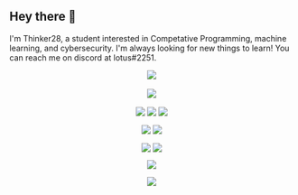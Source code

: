 ## Hey there 👋

I'm Thinker28, a student interested in Competative Programming, machine learning, and cybersecurity. I'm always looking for new things to learn! You can reach me on discord at lotus#2251.

<p align="center">
  <img align="center" src="https://github-readme-stats.vercel.app/api?username=Thinker28&count_private=true&theme=react&show_icons=true" />
  <br />
  <br />
  <img align="center" src="https://github-readme-stats.vercel.app/api/top-langs/?username=Thinker28&theme=react&layout=compact" />
</p>

<p align="center">
  <img align="center" src="https://img.shields.io/badge/Code-C++-informational?style=for-the-badge&logo=c%2b%2b&color=0037ff" />
  <img align="center" src="https://img.shields.io/badge/Code-React-informational?style=for-the-badge&logo=react.js&color=0037ff" />
  <img align="center" src="https://img.shields.io/badge/Code-Python-informational?style=for-the-badge&logo=python&color=0037ff" />
</p>

<p align="center">
  <img align="center" src="https://img.shields.io/badge/OS-MacOS-informational?style=for-the-badge&logo=apple&color=0037ff" />
  <img align="center" src="https://img.shields.io/badge/OS-Linux-informational?style=for-the-badge&logo=linux&color=0037ff" />
</p>

<p align="center">
  <img align="center" src="https://img.shields.io/badge/Tools-deno-informational?style=for-the-badge&logo=deno&color=0037ff" />
  <img align="center" src="https://img.shields.io/badge/Tools-brew-informational?style=for-the-badge&logo=homebrew&color=0037ff" />
</p>

<p align="center">
  <img align="center" src="https://img.shields.io/badge/Editor-Visual_Studio_Code-informational?style=for-the-badge&logo=visual-studio-code&logoColor=blue&color=0037ff" />
</p>
  
<p align="center">
  <img align="center" src="https://komarev.com/ghpvc/?username=Thinker28&style=flat&color=0037ff" />
</p>
